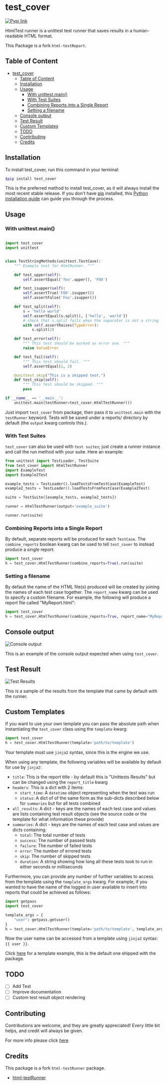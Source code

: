 # test_cover

[![Pypi link](https://img.shields.io/pypi/v/test_cover.svg)](https://pypi.python.org/pypi/test_cover)

HtmlTest runner is a unittest test runner that saves results in a human-readable HTML format.

This Package is a fork ``html-testReport``.

## Table of Content

- [test\_cover](#test_cover)
  - [Table of Content](#table-of-content)
  - [Installation](#installation)
  - [Usage](#usage)
    - [With unittest.main()](#with-unittestmain)
    - [With Test Suites](#with-test-suites)
    - [Combining Reports into a Single Report](#combining-reports-into-a-single-report)
    - [Setting a filename](#setting-a-filename)
  - [Console output](#console-output)
  - [Test Result](#test-result)
  - [Custom Templates](#custom-templates)
  - [TODO](#todo)
  - [Contributing](#contributing)
  - [Credits](#credits)

## Installation

To install test_cover, run this command in your terminal:

```bash
$pip install test_cover
```

This is the preferred method to install test_cover, as it will always install the most recent stable release.
If you don't have [pip](https://pip.pypa.io) installed, this [Python installation guide](http://docs.python-guide.org/en/latest/starting/installation/) can guide
you through the process.

## Usage

### With unittest.main()

```python

import test_cover
import unittest


class TestStringMethods(unittest.TestCase):
    """ Example test for HtmlRunner. """

    def test_upper(self):
        self.assertEqual('foo'.upper(), 'FOO')

    def test_isupper(self):
        self.assertTrue('FOO'.isupper())
        self.assertFalse('Foo'.isupper())

    def test_split(self):
        s = 'hello world'
        self.assertEqual(s.split(), ['hello', 'world'])
        # check that s.split fails when the separator is not a string
        with self.assertRaises(TypeError):
            s.split(2)

    def test_error(self):
        """ This test should be marked as error one. """
        raise ValueError

    def test_fail(self):
        """ This test should fail. """
        self.assertEqual(1, 2)

    @unittest.skip("This is a skipped test.")
    def test_skip(self):
        """ This test should be skipped. """
        pass

if __name__ == '__main__':
    unittest.main(testRunner=test_cover.HtmlTestRunner())
```

Just import `test_cover` from package, then pass it to `unittest.main` with the `testRunner` keyword.
Tests will be saved under a reports/ directory by default (the `output` kwarg controls this.).

### With Test Suites

`test_cover` can also be used with `test suites`; just create a runner instance and call the run method with your suite.
Here an example:

```python
from unittest import TestLoader, TestSuite
from test_cover import HtmlTestRunner
import ExampleTest
import Example2Test

example_tests = TestLoader().loadTestsFromTestCase(ExampleTest)
example2_tests = TestLoader().loadTestsFromTestCase(Example2Test)

suite = TestSuite([example_tests, example2_tests])

runner = HtmlTestRunner(output='example_suite')

runner.run(suite)
```

### Combining Reports into a Single Report

By default, separate reports will be produced for each `TestCase`.
The `combine_reports` boolean kwarg can be used to tell `test_cover` to instead produce a single report:

 ```python
import test_cover
h = test_cover.HtmlTestRunner(combine_reports=True).run(suite)
 ```

### Setting a filename

By default the name of the HTML file(s) produced will be created by joining the names of each test case together.
The `report_name` kwarg can be used to specify a custom filename.
For example, the following will produce a report file called "MyReport.html":

```python
import test_cover
h = test_cover.HtmlTestRunner(combine_reports=True, report_name="MyReport", add_timestamp=False).run(suite)
```

## Console output

![Console output](docs/console_output.png)

This is an example of the console output expected when using `test_cover`.

## Test Result

![Test Results](docs/test_results.gif)

This is a sample of the results from the template that came by default with the runner.

## Custom Templates

If you want to use your own template you can pass the absolute path when instantiating the `test_cover` class using the `template` kwarg:

 ```python
import test_cover
h = test_cover.HtmlTestRunner(template='path/to/template')
 ```

Your template must use `jinja2` syntax, since this is the engine we use.

When using any template, the following variables will be available by default for use by `jinja2`:

- `title`: This is the report title - by default this is "Unittests Results" but can be changed using the `report_title` kwarg
- `headers`: This is a dict with 2 items:
  - `start_time`: A `datetime` object representing when the test was run
  - `status`: A dict of of the same form as the sub-dicts described below for `summaries` but for all tests combined
- `all_results`: A dict - keys are the names of each test case and values are lists containing test result objects (see the source code or the template for what information these provide)
- `summaries`: A dict - keys are the names of each test case and values are dicts containing:
  - `total`: The total number of tests
  - `success`: The number of passed tests
  - `failure`: The number of failed tests
  - `error`: The number of errored tests
  - `skip`: The number of skipped tests
  - `duration`: A string showing how long all these tests took to run in either seconds or milliseconds

Furthermore, you can provide any number of further variables to access from the template using the `template_args` kwarg.
For example, if you wanted to have the name of the logged in user available to insert into reports that could be achieved as follows:

```python
import getpass
import test_cover

template_args = {
    "user": getpass.getuser()
}
h = test_cover.HtmlTestRunner(template='path/to/template', template_args=template_args)
```

Now the user name can be accessed from a template using `jinja2` syntax: `{{ user }}`.

Click [here](docs/example_template.html) for a template example, this is the default one shipped with the package.

## TODO

- [ ] Add Test
- [ ] Improve documentation
- [ ] Custom test result object rendering

## Contributing

Contributions are welcome, and they are greatly appreciated! Every
little bit helps, and credit will always be given.

For more info please click [here](./CONTRIBUTING.md)

## Credits

This package is a fork `html-testRunner` package.

- [html-testRunner](https://github.com/oldani/HtmlTestRunner)
